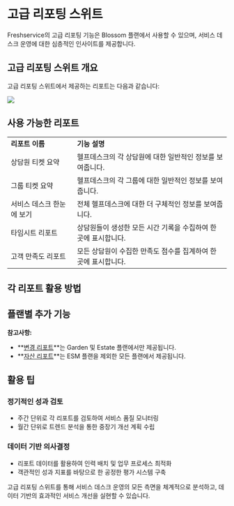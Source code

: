 # 고급 리포팅 스위트

Freshservice의 고급 리포팅 기능은 Blossom 플랜에서 사용할 수 있으며, 서비스 데스크 운영에 대한 심층적인 인사이트를 제공합니다.

## 고급 리포팅 스위트 개요

고급 리포팅 스위트에서 제공하는 리포트는 다음과 같습니다:

<p><img src="https:/s3.amazonaws.com/cdn.freshdesk.com/data/helpdesk/attachments/production/29695703/original/blob1475583832145.png?1475583832" class="inline-image fr-dii fr-draggable" data-id="29695703" /></p>

## 사용 가능한 리포트

<table>
<tbody>
<tr>
<td><b>리포트 이름</b></td>
<td><b>기능 설명</b></td>
</tr>
<tr>
<td>상담원 티켓 요약</td>
<td>헬프데스크의 각 상담원에 대한 일반적인 정보를 보여줍니다.</td>
</tr>
<tr>
<td>그룹 티켓 요약</td>
<td>헬프데스크의 각 그룹에 대한 일반적인 정보를 보여줍니다.</td>
</tr>
<tr>
<td>서비스 데스크 한눈에 보기</td>
<td>전체 헬프데스크에 대한 더 구체적인 정보를 보여줍니다.</td>
</tr>
<tr>
<td>타임시트 리포트</td>
<td>상담원들이 생성한 모든 시간 기록을 수집하여 한 곳에 표시합니다.</td>
</tr>
<tr>
<td>고객 만족도 리포트</td>
<td>모든 상담원이 수집한 만족도 점수를 집계하여 한 곳에 표시합니다.</td>
</tr>
</tbody>
</table>

## 각 리포트 활용 방법

## 플랜별 추가 기능

**참고사항:**

- **[변경 리포트](https://support.freshservice.com/solution/articles/222307)**는 Garden 및 Estate 플랜에서만 제공됩니다.
- **[자산 리포트](https://support.freshservice.com/solution/articles/222304)**는 ESM 플랜을 제외한 모든 플랜에서 제공됩니다.

## 활용 팁

### 정기적인 성과 검토
- 주간 단위로 각 리포트를 검토하여 서비스 품질 모니터링
- 월간 단위로 트렌드 분석을 통한 중장기 개선 계획 수립

### 데이터 기반 의사결정
- 리포트 데이터를 활용하여 인력 배치 및 업무 프로세스 최적화
- 객관적인 성과 지표를 바탕으로 한 공정한 평가 시스템 구축

고급 리포팅 스위트를 통해 서비스 데스크 운영의 모든 측면을 체계적으로 분석하고, 데이터 기반의 효과적인 서비스 개선을 실현할 수 있습니다.